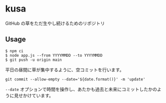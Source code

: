 # kusa

GitHub の草をただ生やし続けるためのリポジトリ

## Usage

```
$ npm ci
$ node app.js --from YYYYMMDD --to YYYYMMDD
$ git push -u origin main
```

平日の昼間に草が集中するように、空コミットを行います。

`git commit --allow-empty --date='${date.format()}' -m 'update'`

`--date` オプションで時間を操作し、あたかも過去と未来にコミットしたかのように見せかけています。

